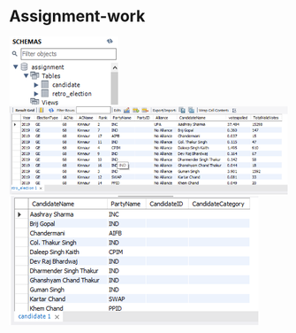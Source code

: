 # Assignment-work
![FISP](readme-resources/schemas.png)
![FISP](readme-resources/retro_election_table.png)
![FISP](readme-resources/candidate_table.png)
